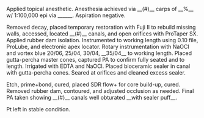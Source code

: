 Applied topical anesthetic. Anesthesia achieved via \_\_(#)\_\_ carps of \_\_%\_\_ w/ 1:100,000 epi via ______. Aspiration negative.

Removed decay, placed temporary restoration with Fuji II to rebuild missing walls, accessed, located \_\_(#)\_\_ canals, and open orifices with ProTaper SX. Applied rubber dam isolation. Instrumented to working length using 0.10 file, ProLube, and electronic apex locator. Rotary instrumentation with NaOCl and vortex blue 20/06, 25/04, 30/04, \_\_35/04\_\_ to working length. Placed gutta-percha master cones, captured PA to confirm fully seated and to length. Irrigated with EDTA and NaOCl. Placed bioceramic sealer in canal with gutta-percha cones. Seared at orifices and cleaned excess sealer.

Etch, prime+bond, cured, placed SDR flow+ for core build-up, cured. Removed rubber dam, contoured, and adjusted occlusion as needed. Final PA taken showing \_\_(#)\_\_ canals well obturated \_\_with sealer puff\_\_.

Pt left in stable condition.
